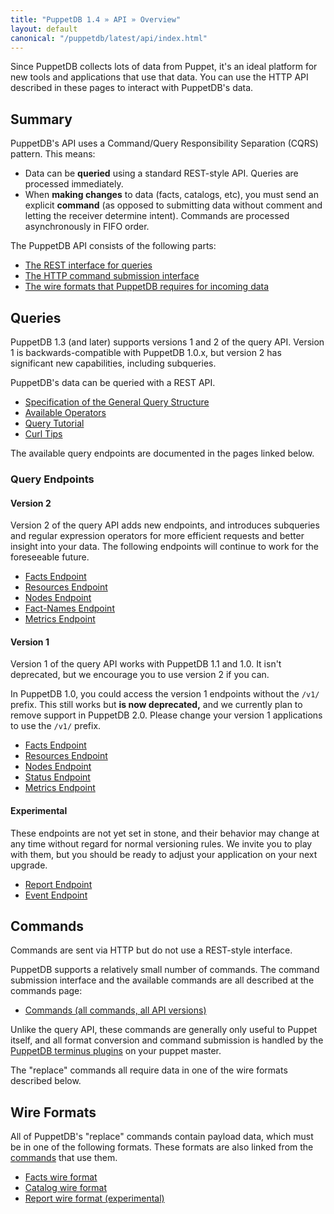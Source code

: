 ```yaml
---
title: "PuppetDB 1.4 » API » Overview"
layout: default
canonical: "/puppetdb/latest/api/index.html"
---
```


[commands]: ./commands.html
[terminus]: ../connect_puppet_master.html

Since PuppetDB collects lots of data from Puppet, it's an ideal platform for new tools and applications that use that data. You can use the HTTP API described in these pages to interact with PuppetDB's data.

Summary
-----

PuppetDB's API uses a Command/Query Responsibility Separation (CQRS) pattern. This means:

* Data can be **queried** using a standard REST-style API. Queries are processed immediately.
* When **making changes** to data (facts, catalogs, etc), you must send an explicit **command** (as opposed to submitting data without comment and letting the receiver determine intent). Commands are processed asynchronously in FIFO order.

The PuppetDB API consists of the following parts:

* [The REST interface for queries](#queries)
* [The HTTP command submission interface](#commands)
* [The wire formats that PuppetDB requires for incoming data](#wire-formats)

Queries
-----

PuppetDB 1.3 (and later) supports versions 1 and 2 of the query API. Version 1 is backwards-compatible with PuppetDB 1.0.x, but version 2 has significant new capabilities, including subqueries.

PuppetDB's data can be queried with a REST API.

* [Specification of the General Query Structure](./query/v2/query.html)
* [Available Operators](./query/v2/operators.html)
* [Query Tutorial](./query/tutorial.html)
* [Curl Tips](./query/curl.html)

The available query endpoints are documented in the pages linked below.

### Query Endpoints

#### Version 2

Version 2 of the query API adds new endpoints, and introduces subqueries and regular expression operators for more efficient requests and better insight into your data. The following endpoints will continue to work for the foreseeable future. 

* [Facts Endpoint](./query/v2/facts.html)
* [Resources Endpoint](./query/v2/resources.html)
* [Nodes Endpoint](./query/v2/nodes.html)
* [Fact-Names Endpoint](./query/v2/fact-names.html)
* [Metrics Endpoint](./query/v2/metrics.html)

#### Version 1

Version 1 of the query API works with PuppetDB 1.1 and 1.0. It isn't deprecated, but we encourage you to use version 2 if you can.

In PuppetDB 1.0, you could access the version 1 endpoints without the `/v1/` prefix. This still works but **is now deprecated,** and we currently plan to remove support in PuppetDB 2.0. Please change your version 1 applications to use the `/v1/` prefix.

* [Facts Endpoint](./query/v1/facts.html)
* [Resources Endpoint](./query/v1/resources.html)
* [Nodes Endpoint](./query/v1/nodes.html)
* [Status Endpoint](./query/v1/status.html)
* [Metrics Endpoint](./query/v1/metrics.html)

#### Experimental

These endpoints are not yet set in stone, and their behavior may change at any time without regard for normal versioning rules. We invite you to play with them, but you should be ready to adjust your application on your next upgrade. 

* [Report Endpoint](./query/experimental/report.html)
* [Event Endpoint](./query/experimental/event.html)

Commands
-----

Commands are sent via HTTP but do not use a REST-style interface. 

PuppetDB supports a relatively small number of commands. The command submission interface and the available commands are all described at the commands page:

* [Commands (all commands, all API versions)][commands]

Unlike the query API, these commands are generally only useful to Puppet itself, and all format conversion and command submission is handled by the [PuppetDB terminus plugins][terminus] on your puppet master.

The "replace" commands all require data in one of the wire formats described below.

Wire Formats
-----

All of PuppetDB's "replace" commands contain payload data, which must be in one of the following formats. These formats are also linked from the [commands](#commands) that use them.

* [Facts wire format](./wire_format/facts_format.html)
* [Catalog wire format](./wire_format/catalog_format.html)
* [Report wire format (experimental)](./wire_format/report_format.html)
